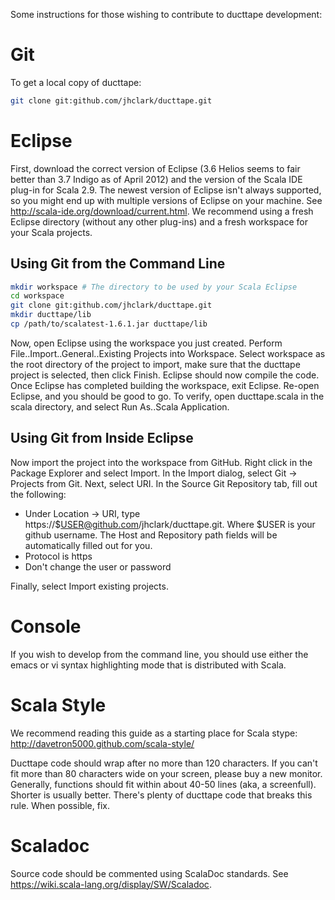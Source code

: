 Some instructions for those wishing to contribute to ducttape development:

Git
===

To get a local copy of ducttape:

```bash
git clone git:github.com/jhclark/ducttape.git
```

Eclipse
=======

First, download the correct version of Eclipse (3.6 Helios seems to fair better than 3.7 Indigo as of April 2012) and the version of the Scala IDE plug-in for Scala 2.9. The newest version of Eclipse isn't always supported, so you might end up with multiple versions of Eclipse on your machine. See http://scala-ide.org/download/current.html. We recommend using a fresh Eclipse directory (without any other plug-ins) and a fresh workspace for your Scala projects.

Using Git from the Command Line
-------------------------------

```bash
mkdir workspace # The directory to be used by your Scala Eclipse
cd workspace
git clone git:github.com/jhclark/ducttape.git
mkdir ducttape/lib
cp /path/to/scalatest-1.6.1.jar ducttape/lib
```

Now, open Eclipse using the workspace you just created.
Perform File..Import..General..Existing Projects into Workspace.
Select workspace as the root directory of the project to import, make sure that the ducttape project is selected, then click Finish.
Eclipse should now compile the code. Once Eclipse has completed building the workspace, exit Eclipse.
Re-open Eclipse, and you should be good to go. To verify, open ducttape.scala in the scala directory, and select Run As..Scala Application.

Using Git from Inside Eclipse
-----------------------------

Now import the project into the workspace from GitHub. Right click in the Package Explorer and select Import. In the Import dialog, select Git -> Projects from Git. Next, select URI. In the Source Git Repository tab, fill out the following:

* Under Location -> URI, type https://$USER@github.com/jhclark/ducttape.git. Where $USER is your github username.  The Host and Repository path fields will be automatically filled out for you.
* Protocol is https 
* Don't change the user or password

Finally, select Import existing projects.


Console
=======

If you wish to develop from the command line, you should use either the emacs or vi syntax highlighting mode that is distributed with Scala.


Scala Style
===========

We recommend reading this guide as a starting place for Scala stype: http://davetron5000.github.com/scala-style/

Ducttape code should wrap after no more than 120 characters. If you can't fit more than 80 characters wide on your screen,
please buy a new monitor. Generally, functions should fit within about 40-50 lines (aka, a screenfull). Shorter is usually better.
There's plenty of ducttape code that breaks this rule. When possible, fix.


Scaladoc
========

Source code should be commented using ScalaDoc standards. See https://wiki.scala-lang.org/display/SW/Scaladoc.